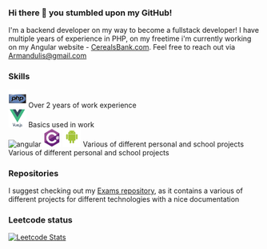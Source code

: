 ### Hi there 👋 you stumbled upon my GitHub! 
<!-- <img src="https://komarev.com/ghpvc/?username=armandulis&label=Profile%20views&color=0e75b6&style=flat" alt="armandulis" /> -->
I'm a backend developer on my way to become a fullstack developer! I have multiple years of experience in PHP, on my freetime i'm currently working on my Angular website - [CerealsBank.com](https://cereals-44447.web.app/). Feel free to reach out via Armandulis@gmail.com 
### Skills
<img style="height: 36px;" src="https://raw.githubusercontent.com/devicons/devicon/master/icons/php/php-original.svg" alt="php"> Over 2 years of work experience </br>
 <img style="height: 36px;" src="https://raw.githubusercontent.com/devicons/devicon/master/icons/vuejs/vuejs-original-wordmark.svg" alt="vuejs"> Basics used in work </br>
<img style="height: 36px;" src="https://angular.io/assets/images/logos/angular/angular.svg" alt="angular">
<img style="height: 36px;" src="https://raw.githubusercontent.com/devicons/devicon/master/icons/csharp/csharp-original.svg" alt="csharp">
<img style="height: 36px;" src="https://raw.githubusercontent.com/devicons/devicon/master/icons/android/android-original-wordmark.svg" alt="android"> Various of different personal and school projects</br>
Various of different personal and school projects</br>

 
 
### Repositories
I suggest checking out my [Exams repository](https://github.com/Armandulis/EASV-Computer-Science-Exams), as it contains a various of different projects for different technologies with a nice documentation

### Leetcode status
[![Leetcode Stats](https://leetcode.card.workers.dev/?username=Sleeps)](https://leetcode.com/Sleeps/)
